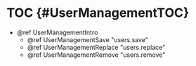 TOC {#UserManagementTOC}
========================

- @ref UserManagementIntro
  - @ref UserManagementSave "users.save"
  - @ref UserManagementReplace "users.replace"
  - @ref UserManagementRemove "users.remove"
